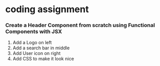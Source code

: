 # coding assignment

### Create a Header Component from scratch using Functional Components with JSX
1. Add a Logo on left
2. Add a search bar in middle
3. Add User icon on right
4. Add CSS to make it look nice